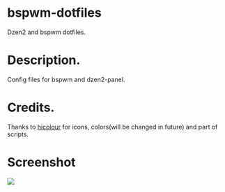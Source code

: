 bspwm-dotfiles
==============

Dzen2 and bspwm dotfiles.


Description.
==============
Config files for bspwm and dzen2-panel.


Credits.
==============
Thanks to [hicolour](http://github.com/hicolour) for icons, colors(will be changed in future) and part of scripts.


Screenshot
==============
![](http://storage8.static.itmages.com/i/14/0407/h_1396861301_9052731_ebe248e9ef.png)
